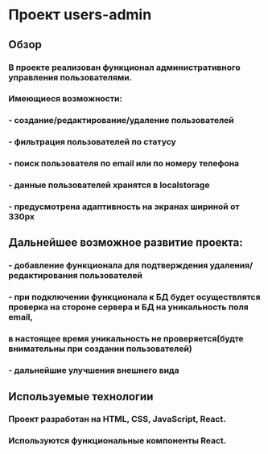 # Проект users-admin

## Обзор

### В проекте реализован функционал административного управления пользователями.
### Имеющиеся возможности:
### - создание/редактирование/удаление пользователей
### - фильтрация пользователей по статусу
### - поиск пользователя по email или по номеру телефона
### - данные пользователей хранятся в localstorage
### - предусмотрена адаптивность на экранах шириной от 330px

## Дальнейшее возможное развитие проекта:

### - добавление функционала для подтверждения удаления/редактирования пользователей
### - при подключении функционала к БД будет осуществлятся проверка на стороне сервера и БД на уникальность поля email,
### в настоящее время уникальность не проверяется(будте внимательны при создании пользователей)
### - дальнейшие улучшения внешнего вида

## Используемые технологии

### Проект разработан на HTML, CSS, JavaScript, React.
### Используются функциональные компоненты React.

